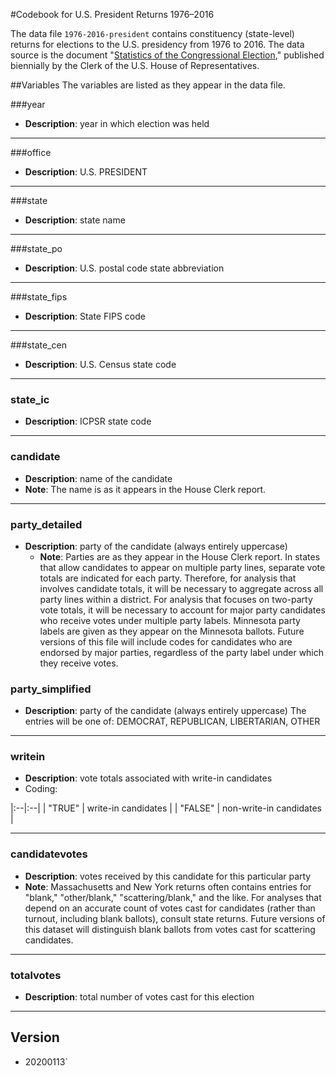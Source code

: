 #Codebook for U.S. President Returns 1976–2016

The data file `1976-2016-president` contains constituency (state-level) returns for elections to the U.S. presidency from 1976 to 2016. The data source is the document "[Statistics of the Congressional Election](http://history.house.gov/Institution/Election-Statistics/Election-Statistics/)," published biennially by the Clerk of the U.S. House of Representatives.

##Variables
The variables are listed as they appear in the data file.

###year

- **Description**: year in which election was held

---

###office

- **Description**: U.S. PRESIDENT

---

###state

- **Description**: state name

---

###state_po

- **Description**: U.S. postal code state abbreviation

---

###state_fips

- **Description**: State FIPS code

---

###state_cen

- **Description**: U.S. Census state code

---

### state_ic

- **Description**: ICPSR state code

---

### candidate

- **Description**: name of the candidate
- **Note**: The name is as it appears in the House Clerk report.

---

### party_detailed

- **Description**: party of the candidate (always entirely uppercase)
  - **Note**: Parties are as they appear in the House Clerk report. In states that allow candidates to appear on multiple party lines, separate vote totals are indicated for each party. Therefore, for analysis that involves candidate totals, it will be necessary to aggregate across all party lines within a district. For analysis that focuses on two-party vote totals, it will be necessary to account for major party candidates who receive votes under multiple party labels. Minnesota party labels are given as they appear on the Minnesota ballots. Future versions of this file will include codes for candidates who are endorsed by major parties, regardless of the party label under which they receive votes.

### party_simplified

- **Description**: party of the candidate (always entirely uppercase)
  The entries will be one of: DEMOCRAT, REPUBLICAN, LIBERTARIAN, OTHER

---

### writein

- **Description**: vote totals associated with write-in candidates
- Coding:

|:--|:--|
| "TRUE" | write-in candidates |
| "FALSE" | non-write-in candidates |

---

### candidatevotes

- **Description**: votes received by this candidate for this particular party
- **Note**: Massachusetts and New York returns often contains entries for "blank," "other/blank," "scattering/blank," and the like. For analyses that depend on an accurate count of votes cast for candidates (rather than turnout, including blank ballots), consult state returns. Future versions of this dataset will distinguish blank ballots from votes cast for scattering candidates.

---

### totalvotes

- **Description**: total number of votes cast for this election

---

## Version

- 20200113`
